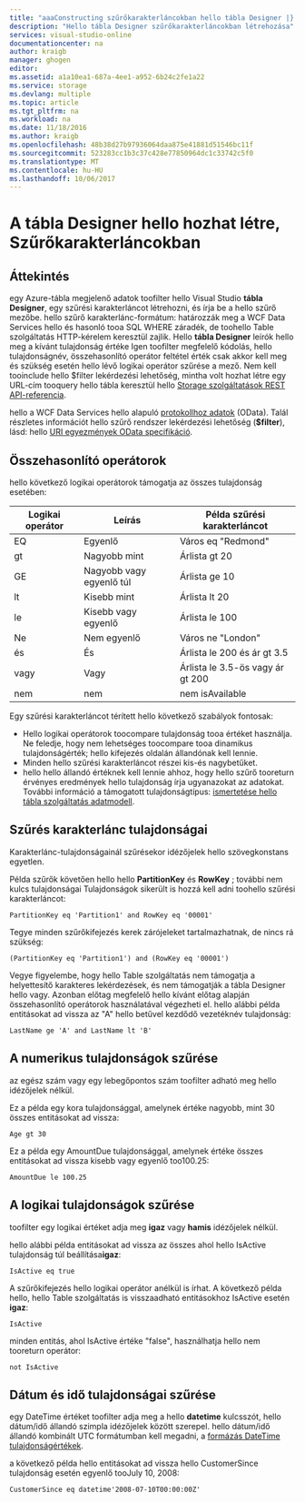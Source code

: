```yaml
---
title: "aaaConstructing szűrőkarakterláncokban hello tábla Designer |} Microsoft Docs"
description: "Hello tábla Designer szűrőkarakterláncokban létrehozása"
services: visual-studio-online
documentationcenter: na
author: kraigb
manager: ghogen
editor: 
ms.assetid: a1a10ea1-687a-4ee1-a952-6b24c2fe1a22
ms.service: storage
ms.devlang: multiple
ms.topic: article
ms.tgt_pltfrm: na
ms.workload: na
ms.date: 11/18/2016
ms.author: kraigb
ms.openlocfilehash: 48b38d27b97936064daa875e41881d51546bc11f
ms.sourcegitcommit: 523283cc1b3c37c428e77850964dc1c33742c5f0
ms.translationtype: MT
ms.contentlocale: hu-HU
ms.lasthandoff: 10/06/2017
---
```

# <a name="constructing-filter-strings-for-hello-table-designer"></a>A tábla Designer hello hozhat létre, Szűrőkarakterláncokban
## <a name="overview"></a>Áttekintés
egy Azure-tábla megjelenő adatok toofilter hello Visual Studio **tábla Designer**, egy szűrési karakterláncot létrehozni, és írja be a hello szűrő mezőbe. hello szűrő karakterlánc-formátum: határozzák meg a WCF Data Services hello és hasonló tooa SQL WHERE záradék, de toohello Table szolgáltatás HTTP-kérelem keresztül zajlik. Hello **tábla Designer** leírók hello meg a kívánt tulajdonság értéke Igen toofilter megfelelő kódolás, hello tulajdonságnév, összehasonlító operátor feltétel érték csak akkor kell meg és szükség esetén hello lévő logikai operátor szűrése a mező. Nem kell tooinclude hello $filter lekérdezési lehetőség, mintha volt hozhat létre egy URL-cím tooquery hello tábla keresztül hello [Storage szolgáltatások REST API-referencia](http://go.microsoft.com/fwlink/p/?LinkId=400447).

hello a WCF Data Services hello alapuló [protokollhoz adatok](http://go.microsoft.com/fwlink/p/?LinkId=214805) (OData). Talál részletes információt hello szűrő rendszer lekérdezési lehetőség (**$filter**), lásd: hello [URI egyezmények OData specifikáció](http://go.microsoft.com/fwlink/p/?LinkId=214806).

## <a name="comparison-operators"></a>Összehasonlító operátorok
hello következő logikai operátorok támogatja az összes tulajdonság esetében:

| Logikai operátor | Leírás | Példa szűrési karakterláncot |
| --- | --- | --- |
| EQ |Egyenlő |Város eq "Redmond" |
| gt |Nagyobb mint |Árlista gt 20 |
| GE |Nagyobb vagy egyenlő túl|Árlista ge 10 |
| lt |Kisebb mint |Árlista lt 20 |
| le |Kisebb vagy egyenlő |Árlista le 100 |
| Ne |Nem egyenlő |Város ne "London" |
| és |És |Árlista le 200 és ár gt 3.5 |
| vagy |Vagy |Árlista le 3.5-ös vagy ár gt 200 |
| nem |nem |nem isAvailable |

Egy szűrési karakterláncot térített hello következő szabályok fontosak:

* Hello logikai operátorok toocompare tulajdonság tooa értéket használja. Ne feledje, hogy nem lehetséges toocompare tooa dinamikus tulajdonságérték; hello kifejezés oldalán állandónak kell lennie.
* Minden hello szűrési karakterláncot részei kis-és nagybetűket.
* hello hello állandó értéknek kell lennie ahhoz, hogy hello szűrő tooreturn érvényes eredmények hello tulajdonság írja ugyanazokat az adatokat. További információ a támogatott tulajdonságtípus: [ismertetése hello tábla szolgáltatás adatmodell](http://go.microsoft.com/fwlink/p/?LinkId=400448).

## <a name="filtering-on-string-properties"></a>Szűrés karakterlánc tulajdonságai
Karakterlánc-tulajdonságainál szűrésekor idézőjelek hello szövegkonstans egyetlen.

Példa szűrők követően hello hello **PartitionKey** és **RowKey** ; további nem kulcs tulajdonságai Tulajdonságok sikerült is hozzá kell adni toohello szűrési karakterláncot:

    PartitionKey eq 'Partition1' and RowKey eq '00001'

Tegye minden szűrőkifejezés kerek zárójeleket tartalmazhatnak, de nincs rá szükség:

    (PartitionKey eq 'Partition1') and (RowKey eq '00001')

Vegye figyelembe, hogy hello Table szolgáltatás nem támogatja a helyettesítő karakteres lekérdezések, és nem támogatják a tábla Designer hello vagy. Azonban előtag megfelelő hello kívánt előtag alapján összehasonlító operátorok használatával végezheti el. hello alábbi példa entitásokat ad vissza az "A" hello betűvel kezdődő vezetéknév tulajdonság:

    LastName ge 'A' and LastName lt 'B'

## <a name="filtering-on-numeric-properties"></a>A numerikus tulajdonságok szűrése
az egész szám vagy egy lebegőpontos szám toofilter adható meg hello idézőjelek nélkül.

Ez a példa egy kora tulajdonsággal, amelynek értéke nagyobb, mint 30 összes entitásokat ad vissza:

    Age gt 30

Ez a példa egy AmountDue tulajdonsággal, amelynek értéke összes entitásokat ad vissza kisebb vagy egyenlő too100.25:

    AmountDue le 100.25

## <a name="filtering-on-boolean-properties"></a>A logikai tulajdonságok szűrése
toofilter egy logikai értéket adja meg **igaz** vagy **hamis** idézőjelek nélkül.

hello alábbi példa entitásokat ad vissza az összes ahol hello IsActive tulajdonság túl beállítása**igaz**:

    IsActive eq true

A szűrőkifejezés hello logikai operátor anélkül is írhat. A következő példa hello, hello Table szolgáltatás is visszaadható entitásokhoz IsActive esetén **igaz**:

    IsActive

minden entitás, ahol IsActive értéke "false", használhatja hello nem tooreturn operátor:

    not IsActive

## <a name="filtering-on-datetime-properties"></a>Dátum és idő tulajdonságai szűrése
egy DateTime értéket toofilter adja meg a hello **datetime** kulcsszót, hello dátum/idő állandó szimpla idézőjelek között szerepel. hello dátum/idő állandó kombinált UTC formátumban kell megadni, a [formázás DateTime tulajdonságértékek](http://go.microsoft.com/fwlink/p/?LinkId=400449).

a következő példa hello entitásokat ad vissza hello CustomerSince tulajdonság esetén egyenlő tooJuly 10, 2008:

    CustomerSince eq datetime'2008-07-10T00:00:00Z'

